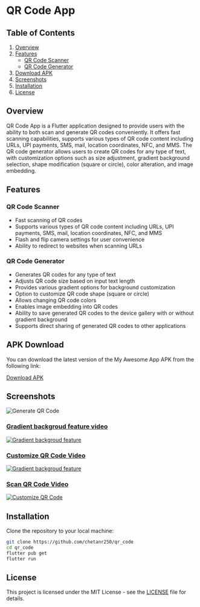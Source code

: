 # QR Code App

## Table of Contents

1. [Overview](#overview)
2. [Features](#features)
   - [QR Code Scanner](#qr-code-scanner)
   - [QR Code Generator](#qr-code-generator)
3. [Download APK](#apk-download)
4. [Screenshots](#screenshots)
5. [Installation](#installation)
6. [License](#license)

## Overview <a name="overview"></a>

QR Code App is a Flutter application designed to provide users with the ability to both scan and generate QR codes conveniently. It offers fast scanning capabilities, supports various types of QR code content including URLs, UPI payments, SMS, mail, location coordinates, NFC, and MMS. The QR code generator allows users to create QR codes for any type of text, with customization options such as size adjustment, gradient background selection, shape modification (square or circle), color alteration, and image embedding.

## Features <a name="features"></a>

### QR Code Scanner <a name="qr-code-scanner"></a>

- Fast scanning of QR codes
- Supports various types of QR code content including URLs, UPI payments, SMS, mail, location coordinates, NFC, and MMS
- Flash and flip camera settings for user convenience
- Ability to redirect to websites when scanning URLs

### QR Code Generator <a name="qr-code-generator"></a>

- Generates QR codes for any type of text
- Adjusts QR code size based on input text length
- Provides various gradient options for background customization
- Option to customize QR code shape (square or circle)
- Allows changing QR code colors
- Enables image embedding into QR codes
- Ability to save generated QR codes to the device gallery with or without gradient background
- Supports direct sharing of generated QR codes to other applications

## APK Download <a name="apk-download"></a>

You can download the latest version of the My Awesome App APK from the following link:

[Download APK](https://github.com/chetanr250/qr_code/raw/main/demo_imgs/app-release.apk)

## Screenshots <a name="screenshots"></a>

![Generate QR Code](demo_imgs/generate_qr.png)

### [Gradient backgroud feature video](demo_imgs/gradient_demo.mp4)

[![Gradient backgroud feature](demo_imgs/generate_qr.png)](demo_imgs/gradient_demo.mp4)

### [Customize QR Code Video](demo_imgs/custom_qr_video.mp4)

[![Gradient backgroud feature](demo_imgs/custom_qr_image.png)](demo_imgs/custom_qr_video.mp4)

### [Scan QR Code Video](demo_imgs/QR_scanner.mp4)

[![Customize QR Code](demo_imgs/qr_scanner_image.jpeg)](demo_imgs/QR_scanner.mp4)

## Installation <a name="installation"></a>

Clone the repository to your local machine:

```bash
git clone https://github.com/chetanr250/qr_code
cd qr_code
flutter pub get
flutter run
```

## License

This project is licensed under the MIT License - see the [LICENSE](LICENSE) file for details.
